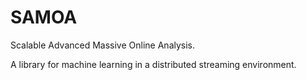 SAMOA
=====

Scalable Advanced Massive Online Analysis.

A library for machine learning in a distributed streaming environment.
